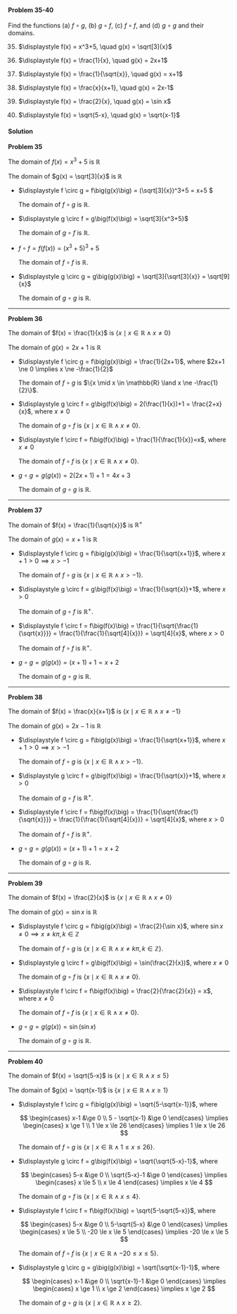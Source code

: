 <div class="alert alert-warning" role="alert">
<h4 class="alert-heading">Problem 35-40</h4>

Find the functions (a) $f \circ g$, (b) $g \circ f$, (c) $f \circ f$, and (d) $g \circ g$ and their domains.

35. $\displaystyle f(x) = x^3+5, \quad g(x) = \sqrt[3]{x}$

36. $\displaystyle f(x) = \frac{1}{x}, \quad g(x) = 2x+1$

37. $\displaystyle f(x) = \frac{1}{\sqrt{x}}, \quad g(x) = x+1$

38. $\displaystyle f(x) = \frac{x}{x+1}, \quad g(x) = 2x-1$

39. $\displaystyle f(x) = \frac{2}{x}, \quad g(x) = \sin x$

40. $\displaystyle f(x) = \sqrt{5-x}, \quad g(x) = \sqrt{x-1}$

</div>


<div class="alert alert-success" role="alert">
<h4 class="alert-heading">Solution</h4>

**Problem 35**

The domain of $f(x) = x^3+5$ is $\mathbb{R}$

The domain of $g(x) = \sqrt[3]{x}$ is $\mathbb{R}$

- $\displaystyle f \circ g = f\big(g(x)\big) = (\sqrt[3]{x})^3+5 = x+5 $ 

    The domain of $f \circ g$ is $\mathbb{R}$.

- $\displaystyle g \circ f = g\big(f(x)\big) = \sqrt[3]{x^3+5}$ 

    The domain of $g \circ f$ is $\mathbb{R}$.

- $\displaystyle f \circ f = f\big(f(x)\big) = (x^3+5)^3+5$ 

    The domain of $f \circ f$ is $\mathbb{R}$.

- $\displaystyle g \circ g = g\big(g(x)\big) = \sqrt[3]{\sqrt[3]{x}} = \sqrt[9]{x}$ 

    The domain of $g \circ g$ is $\mathbb{R}$.

----

**Problem 36**

The domain of $f(x) = \frac{1}{x}$ is $\{x \mid x \in \mathbb{R} \land x \ne 0\}$

The domain of $g(x) = 2x+1$ is $\mathbb{R}$

- $\displaystyle f \circ g = f\big(g(x)\big) = \frac{1}{2x+1}$, where $2x+1 \ne 0 \implies x \ne -\frac{1}{2}$

    The domain of $f \circ g$ is $\{x \mid x \in \mathbb{R} \land x \ne -\frac{1}{2}\}$.

- $\displaystyle g \circ f = g\big(f(x)\big) = 2(\frac{1}{x})+1 = \frac{2+x}{x}$, where $x \ne 0$

    The domain of $g \circ f$ is $\{x \mid x \in \mathbb{R} \land x \ne 0\}$.

- $\displaystyle f \circ f = f\big(f(x)\big) = \frac{1}{\frac{1}{x}}=x$, where $x \ne 0$

    The domain of $f \circ f$ is $\{x \mid x \in \mathbb{R} \land x \ne 0\}$.

- $\displaystyle g \circ g = g\big(g(x)\big) = 2(2x+1)+1 = 4x+3$ 

    The domain of $g \circ g$ is $\mathbb{R}$.

----

**Problem 37**

The domain of $f(x) = \frac{1}{\sqrt{x}}$ is $\mathbb{R}^+$

The domain of $g(x) = x+1$ is $\mathbb{R}$

- $\displaystyle f \circ g = f\big(g(x)\big) = \frac{1}{\sqrt{x+1}}$, where $x+1 > 0 \implies x > -1$

    The domain of $f \circ g$ is $\{x \mid x \in \mathbb{R} \land x > -1\}$.

- $\displaystyle g \circ f = g\big(f(x)\big) = \frac{1}{\sqrt{x}}+1$, where $x > 0$

    The domain of $g \circ f$ is $\mathbb{R}^+$.

- $\displaystyle f \circ f = f\big(f(x)\big) = \frac{1}{\sqrt{\frac{1}{\sqrt{x}}}} = \frac{1}{\frac{1}{\sqrt[4]{x}}} = \sqrt[4]{x}$, where $x > 0$

    The domain of $f \circ f$ is $\mathbb{R}^+$.

- $\displaystyle g \circ g = g\big(g(x)\big) = (x+1)+1 = x+2$ 

    The domain of $g \circ g$ is $\mathbb{R}$.

----

**Problem 38**

The domain of $f(x) = \frac{x}{x+1}$ is $\{x \mid x \in \mathbb{R} \land x \ne -1\}$

The domain of $g(x) = 2x-1$ is $\mathbb{R}$

- $\displaystyle f \circ g = f\big(g(x)\big) = \frac{1}{\sqrt{x+1}}$, where $x+1 > 0 \implies x > -1$

    The domain of $f \circ g$ is $\{x \mid x \in \mathbb{R} \land x > -1\}$.

- $\displaystyle g \circ f = g\big(f(x)\big) = \frac{1}{\sqrt{x}}+1$, where $x > 0$

    The domain of $g \circ f$ is $\mathbb{R}^+$.

- $\displaystyle f \circ f = f\big(f(x)\big) = \frac{1}{\sqrt{\frac{1}{\sqrt{x}}}} = \frac{1}{\frac{1}{\sqrt[4]{x}}} = \sqrt[4]{x}$, where $x > 0$

    The domain of $f \circ f$ is $\mathbb{R}^+$.

- $\displaystyle g \circ g = g\big(g(x)\big) = (x+1)+1 = x+2$ 

    The domain of $g \circ g$ is $\mathbb{R}$.

----

**Problem 39**

The domain of $f(x) = \frac{2}{x}$ is $\{x \mid x \in \mathbb{R} \land x \ne 0\}$

The domain of $g(x) = \sin x$ is $\mathbb{R}$

- $\displaystyle f \circ g = f\big(g(x)\big) = \frac{2}{\sin x}$, where $\sin x \ne 0 \implies x \ne k\pi, k \in \mathbb{Z}$

    The domain of $f \circ g$ is $\{x \mid x \in \mathbb{R} \land x \ne k\pi, k \in \mathbb{Z}\}$.

- $\displaystyle g \circ f = g\big(f(x)\big) = \sin(\frac{2}{x})$, where $x \ne 0$

    The domain of $g \circ f$ is $\{x \mid x \in \mathbb{R} \land x \ne 0\}$.

- $\displaystyle f \circ f = f\big(f(x)\big) = \frac{2}{\frac{2}{x}} = x$, where $x \ne 0$

    The domain of $f \circ f$ is $\{x \mid x \in \mathbb{R} \land x \ne 0\}$.

- $\displaystyle g \circ g = g\big(g(x)\big) = \sin(\sin x)$ 

    The domain of $g \circ g$ is $\mathbb{R}$.

----

**Problem 40**

The domain of $f(x) = \sqrt{5-x}$ is $\{x \mid x \in \mathbb{R} \land x \le 5\}$

The domain of $g(x) = \sqrt{x-1}$ is $\{x \mid x \in \mathbb{R} \land x \ge 1\}$

- $\displaystyle f \circ g = f\big(g(x)\big) = \sqrt{5-\sqrt{x-1}}$, where

    $$
    \begin{cases}
        x-1 &\ge 0 \\
        5 - \sqrt{x-1} &\ge 0
    \end{cases} \implies
    \begin{cases}
        x \ge 1 \\
        1 \le x \le 26
    \end{cases} \implies 1 \le x \le 26
    $$

    The domain of $f \circ g$ is $\{x \mid x \in \mathbb{R} \land 1 \le x \le 26\}$.

- $\displaystyle g \circ f = g\big(f(x)\big) = \sqrt{\sqrt{5-x}-1}$, where

    $$
    \begin{cases}
        5-x &\ge 0 \\
        \sqrt{5-x}-1 &\ge 0
    \end{cases} \implies
    \begin{cases}
        x \le 5 \\
        x \le 4
    \end{cases} \implies x \le 4
    $$

    The domain of $g \circ f$ is $\{x \mid x \in \mathbb{R} \land x \le 4\}$.

- $\displaystyle f \circ f = f\big(f(x)\big) = \sqrt{5-\sqrt{5-x}}$, where

    $$
    \begin{cases}
        5-x &\ge 0 \\
        5-\sqrt{5-x} &\ge 0
    \end{cases} \implies
    \begin{cases}
        x \le 5 \\
        -20 \le x \le 5
    \end{cases} \implies -20 \le x \le 5
    $$

    The domain of $f \circ f$ is $\{x \mid x \in \mathbb{R} \land -20 \le x \le 5\}$.

- $\displaystyle g \circ g = g\big(g(x)\big) = \sqrt{\sqrt{x-1}-1}$, where

    $$
    \begin{cases}
        x-1 &\ge 0 \\
        \sqrt{x-1}-1 &\ge 0
    \end{cases} \implies
    \begin{cases}
        x \ge 1 \\
        x \ge 2
    \end{cases} \implies x \ge 2
    $$

    The domain of $g \circ g$ is $\{x \mid x \in \mathbb{R} \land x \ge 2\}$.

</div>

